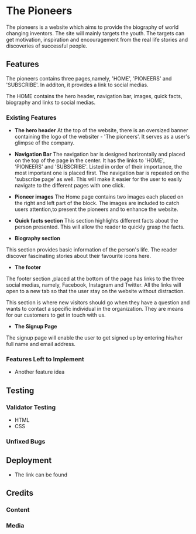 # The Pioneers

The pioneers is a website which aims to provide the biography of world changing inventors. The site will mainly targets the youth. The targets can get motivation, inspiration and encouragement from the real life stories and discoveries of successful people. 


## Features
The pioneers contains three pages,namely, 'HOME', 'PIONEERS' and 'SUBSCRIBE'. In additon, it provides a link to social medias. 
 
The HOME contains the hero header, navigation bar, images, quick facts, biography and links to social medias. 


### Existing Features

- __The hero header__
At the top of the website, there is an oversized banner containing the logo of the websiter - 'The pioneers'. It serves as a user's glimpse of the company. 

- __Navigation Bar__
The navigation bar is designed horizontally and placed on the top of the page in the center.
It has the links to 'HOME', 'PIONEERS' and 'SUBSCRIBE'.  Listed in order of their importance, the most important one is placed first.
The navigation bar is repeated on the 'subscribe page' as well. This will make it easier for the user to easily navigate to the different pages with one click.  

- __Pioneer images__
The Home page contains two images each placed on the right and left part of the block. The images are included to catch users attention,to present the pioneers and to enhance the website. 

- __Quick facts section__
This section highlights different facts about the person presented. This will allow the reader to quickly grasp the facts.

- __Biography section__

This section provides basic information of the person's life. The reader discover fascinating stories about their favourite icons here. 

- __The footer__

The footer section ,placed at the bottom of the page has links to the three social medias, namely, Facebook, Instagram and Twitter. All the links will open to a new tab so that the user stay on the website without distraction.

This section is where new visitors should go when they have a question and wants to contact a specific individual in the organization. They are means for our customers to get in touch with us.

- __The Signup Page__ 

The signup page  will enable the user to get signed up by entering his/her full name and email address. 

### Features Left to Implement

- Another feature idea

## Testing 
### Validator Testing 

- HTML
- CSS
### Unfixed Bugs

## Deployment

- The link can be found 

## Credits


### Content 

### Media
